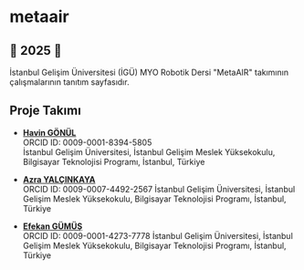 # metaair

## 🚀 2025 🚀

İstanbul Gelişim Üniversitesi (İGÜ) MYO Robotik Dersi "MetaAIR" takımının çalışmalarının tanıtım sayfasıdır.

## Proje Takımı    
- [**Havin GÖNÜL**](https://github.com/)     
  ORCID ID: 0009-0001-8394-5805   
  İstanbul Gelişim Üniversitesi, İstanbul Gelişim Meslek Yüksekokulu, Bilgisayar Teknolojisi Programı, İstanbul, Türkiye    

- [**Azra YALÇINKAYA**](https://github.com/)     
  ORCID ID: 0009-0007-4492-2567
  İstanbul Gelişim Üniversitesi, İstanbul Gelişim Meslek Yüksekokulu, Bilgisayar Teknolojisi Programı, İstanbul, Türkiye    

- [**Efekan GÜMÜŞ**](https://github.com/)     
  ORCID ID: 0009-0001-4273-7778
  İstanbul Gelişim Üniversitesi, İstanbul Gelişim Meslek Yüksekokulu, Bilgisayar Teknolojisi Programı, İstanbul, Türkiye    
